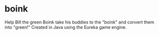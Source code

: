 # boink
Help Bill the green Boink take his buddies to the "boink" and convert them into "green!"
Created in Java using the Eureka game engine.
